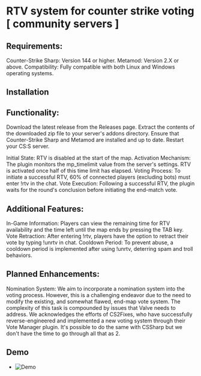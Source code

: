 # RTV system for counter strike voting [ community servers ]

## Requirements:

Counter-Strike Sharp: Version 144 or higher.
Metamod: Version 2.X or above.
Compatibility: Fully compatible with both Linux and Windows operating systems.
## Installation

## Functionality:

Download the latest release from the Releases page.
Extract the contents of the downloaded zip file to your server's addons directory.
Ensure that Counter-Strike Sharp and Metamod are installed and up to date.
Restart your CS:S server.


Initial State: RTV is disabled at the start of the map.
Activation Mechanism: The plugin monitors the mp_timelimit value from the server's settings. RTV is activated once half of this time limit has elapsed.
Voting Process: To initiate a successful RTV, 60% of connected players (excluding bots) must enter !rtv in the chat.
Vote Execution: Following a successful RTV, the plugin waits for the round's conclusion before initiating the end-match vote.

## Additional Features:

In-Game Information: Players can view the remaining time for RTV availability and the time left until the map ends by pressing the TAB key.
Vote Retraction: After entering !rtv, players have the option to retract their vote by typing !unrtv in chat.
Cooldown Period: To prevent abuse, a cooldown period is implemented after using !unrtv, deterring spam and troll behaviors.

## Planned Enhancements:

Nomination System: We aim to incorporate a nomination system into the voting process. However, this is a challenging endeavor due to the need to modify the existing, and somewhat flawed, end-map vote system. The complexity of this task is compounded by issues that Valve needs to address. 
We acknowledges the efforts of CS2Fixes, who have successfully reverse-engineered and implemented a new voting system through their Vote Manager plugin. It's possible to do the same with CSSharp but we don't have the time to go through all that as 2.

## Demo 
* ![Demo]([demo/demo.gif](https://im4.ezgif.com/tmp/ezgif-4-eaf373bf90.gif)https://im4.ezgif.com/tmp/ezgif-4-eaf373bf90.gif)
